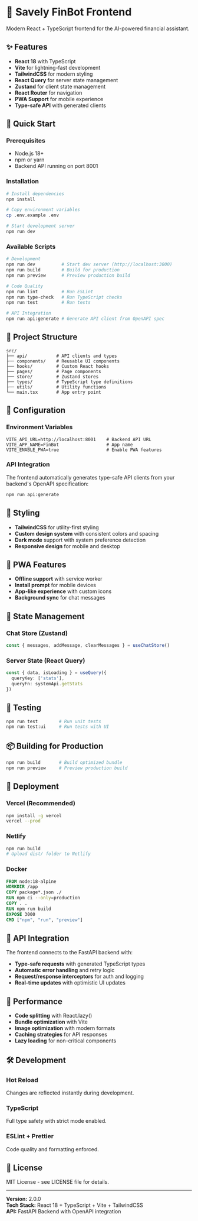 # 🤖 Savely FinBot Frontend

Modern React + TypeScript frontend for the AI-powered financial assistant.

## ✨ Features

- **React 18** with TypeScript
- **Vite** for lightning-fast development
- **TailwindCSS** for modern styling
- **React Query** for server state management
- **Zustand** for client state management
- **React Router** for navigation
- **PWA Support** for mobile experience
- **Type-safe API** with generated clients

## 🚀 Quick Start

### Prerequisites
- Node.js 18+ 
- npm or yarn
- Backend API running on port 8001

### Installation

```bash
# Install dependencies
npm install

# Copy environment variables
cp .env.example .env

# Start development server
npm run dev
```

### Available Scripts

```bash
# Development
npm run dev          # Start dev server (http://localhost:3000)
npm run build        # Build for production
npm run preview      # Preview production build

# Code Quality
npm run lint         # Run ESLint
npm run type-check   # Run TypeScript checks
npm run test         # Run tests

# API Integration
npm run api:generate # Generate API client from OpenAPI spec
```

## 📁 Project Structure

```
src/
├── api/           # API clients and types
├── components/    # Reusable UI components
├── hooks/         # Custom React hooks
├── pages/         # Page components
├── store/         # Zustand stores
├── types/         # TypeScript type definitions
├── utils/         # Utility functions
└── main.tsx       # App entry point
```

## 🔧 Configuration

### Environment Variables

```env
VITE_API_URL=http://localhost:8001    # Backend API URL
VITE_APP_NAME=FinBot                  # App name
VITE_ENABLE_PWA=true                  # Enable PWA features
```

### API Integration

The frontend automatically generates type-safe API clients from your backend's OpenAPI specification:

```bash
npm run api:generate
```

## 🎨 Styling

- **TailwindCSS** for utility-first styling
- **Custom design system** with consistent colors and spacing
- **Dark mode** support with system preference detection
- **Responsive design** for mobile and desktop

## 📱 PWA Features

- **Offline support** with service worker
- **Install prompt** for mobile devices
- **App-like experience** with custom icons
- **Background sync** for chat messages

## 🔄 State Management

### Chat Store (Zustand)
```typescript
const { messages, addMessage, clearMessages } = useChatStore()
```

### Server State (React Query)
```typescript
const { data, isLoading } = useQuery({
  queryKey: ['stats'],
  queryFn: systemApi.getStats
})
```

## 🧪 Testing

```bash
npm run test        # Run unit tests
npm run test:ui     # Run tests with UI
```

## 📦 Building for Production

```bash
npm run build       # Build optimized bundle
npm run preview     # Preview production build
```

## 🚀 Deployment

### Vercel (Recommended)
```bash
npm install -g vercel
vercel --prod
```

### Netlify
```bash
npm run build
# Upload dist/ folder to Netlify
```

### Docker
```dockerfile
FROM node:18-alpine
WORKDIR /app
COPY package*.json ./
RUN npm ci --only=production
COPY . .
RUN npm run build
EXPOSE 3000
CMD ["npm", "run", "preview"]
```

## 🔗 API Integration

The frontend connects to the FastAPI backend with:

- **Type-safe requests** with generated TypeScript types
- **Automatic error handling** and retry logic
- **Request/response interceptors** for auth and logging
- **Real-time updates** with optimistic UI updates

## 🎯 Performance

- **Code splitting** with React.lazy()
- **Bundle optimization** with Vite
- **Image optimization** with modern formats
- **Caching strategies** for API responses
- **Lazy loading** for non-critical components

## 🛠️ Development

### Hot Reload
Changes are reflected instantly during development.

### TypeScript
Full type safety with strict mode enabled.

### ESLint + Prettier
Code quality and formatting enforced.

## 📄 License

MIT License - see LICENSE file for details.

---

**Version:** 2.0.0  
**Tech Stack:** React 18 + TypeScript + Vite + TailwindCSS  
**API:** FastAPI Backend with OpenAPI integration